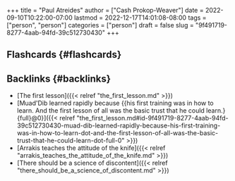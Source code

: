 +++
title = "Paul Atreides"
author = ["Cash Prokop-Weaver"]
date = 2022-09-10T10:22:00-07:00
lastmod = 2022-12-17T14:01:08-08:00
tags = ["person", "person"]
categories = ["person"]
draft = false
slug = "9f491719-8277-4aab-94fd-39c512730430"
+++

## Flashcards {#flashcards}


## Backlinks {#backlinks}

-   [The first lesson]({{< relref "the_first_lesson.md" >}})
-   [Muad'Dib learned rapidly because {{his first training was in how to learn. And the first lesson of all was the basic trust that he could learn.}{full}@0}]({{< relref "the_first_lesson.md#id-9f491719-8277-4aab-94fd-39c512730430-muad-dib-learned-rapidly-because-his-first-training-was-in-how-to-learn-dot-and-the-first-lesson-of-all-was-the-basic-trust-that-he-could-learn-dot-full-0" >}})
-   [Arrakis teaches the attitude of the knife]({{< relref "arrakis_teaches_the_attitude_of_the_knife.md" >}})
-   [There should be a science of discontent]({{< relref "there_should_be_a_science_of_discontent.md" >}})
